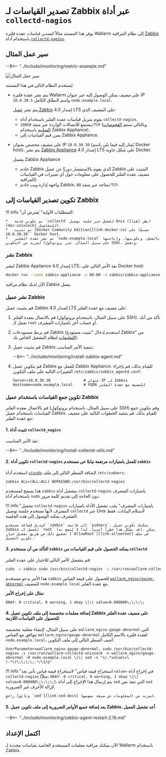 [img-zabbix-scheme]:        ../../images/monitoring/zabbix-scheme.png

[link-zabbix]:              https://www.zabbix.com/
[link-collectd-nagios]:     https://collectd.org/wiki/index.php/Collectd-nagios
[link-zabbix-agent]:        https://www.zabbix.com/zabbix_agent
[link-zabbix-passive]:      https://www.zabbix.com/documentation/4.0/manual/appendix/items/activepassive
[link-zabbix-app]:          https://hub.docker.com/r/zabbix/zabbix-appliance
[link-docker-ce]:           https://docs.docker.com/install/
[link-zabbix-repo]:         https://www.zabbix.com/download
[link-allowroot]:           https://www.zabbix.com/documentation/4.0/manual/appendix/config/zabbix_agentd
[link-sed-docs]:            https://www.gnu.org/software/sed/manual/sed.html#sed-script-overview
[link-visudo]:              https://www.sudo.ws/man/1.8.17/visudo.man.html
[link-metric]:              available-metrics.md#number-of-requests

[doc-unixsock]:             fetching-metrics.md#exporting-metrics-using-the-collectd-nagios-utility

#   تصدير القياسات لـ Zabbix عبر أداة `collectd-nagios`

يوفر هذا المستند مثالاً لتصدير قياسات عقدة فلترة Wallarm إلى نظام المراقبة [Zabbix][link-zabbix] باستخدام أداة [`collectd-nagios`][link-collectd-nagios].

##  سير عمل المثال

--8<-- "../include/monitoring/metric-example.md"


![سير عمل المثال][img-zabbix-scheme]

يُستخدم النظام التالي في هذا المستند:
*   يتم نشر عقدة فلترة Wallarm على مضيف يمكن الوصول إليه عبر عنوان IP `10.0.30.5` واسم النطاق الكامل `node.example.local`.
    
    يتم نشر [عميل Zabbix][link-zabbix-agent] إصدار 4.0 LTS على المضيف الذي:

    *   يقوم بتنزيل قياسات عقدة الفلتر باستخدام أداة `collectd-nagios`.
    *   يستمع للاتصالات الواردة عبر منفذ `10050/TCP` (وبالتالي ستتم [الفحوصات السلبية][link-zabbix-passive] باستخدام Zabbix Appliance).
    *   يمرر قيم القياسات إلى Zabbix Appliance.
    
*   على مضيف مخصص بعنوان IP `10.0.30.30` (يُشار إليه فيما يلي باسم Docker host)، يتم نشر [Zabbix Appliance][link-zabbix-app] إصدار 4.0 LTS على شكل حاوية Docker.
    
    يشمل Zabbix Appliance
    
    *   خادم Zabbix الذي يقوم بالاستفسار دوريًا عن عميل Zabbix المثبت على مضيف عقدة الفلتر للحصول على معلومات حول أي تغييرات في القياسات المراقبة).
    *   واجهة إدارة ويب خادم Zabbix، متاحة عبر منفذ `80/TCP`.

    
    
##  تكوين تصدير القياسات إلى Zabbix


!!! info "المتطلبات الأولية"
    يُفترض أن:

    *   تم تكوين خدمة `collectd` للعمل عبر جلسة توصيل Unix (انظر [هنا][doc-unixsock] للتفاصيل).
    *   تم تثبيت [Docker Community Edition][link-docker-ce] مسبقًا على `10.0.30.30` Docker host.
    *   تم نشر عقدة الفلتر `node.example.local` بالفعل، وتكوينها، وإتاحتها لمزيد من التكوين (على سبيل المثال، عبر بروتوكول SSH)، وتعمل.


### نشر Zabbix

لنشر Zabbix Appliance إصدار 4.0 LTS، نفذ الأمر التالي على Docker host:

``` bash
docker run --name zabbix-appliance -p 80:80 -d zabbix/zabbix-appliance:alpine-4.0-latest
```

الآن لديك نظام مراقبة Zabbix يعمل.

### نشر عميل Zabbix

قم بتثبيت عميل Zabbix إصدار 4.0 LTS على مضيف مع عقدة الفلتر:
1.  قم بالاتصال بعقدة الفلتر (على سبيل المثال، باستخدام بروتوكول SSH). تأكد من أنك تعمل كـ `root` أو حساب آخر بامتيازات المشرف.
2.  قم بربط مستودعات Zabbix (استخدم إدخال "تثبيت مستودع Zabbix" من [التعليمات][link-zabbix-repo] لنظام التشغيل الخاص بك).
3.  قم بتثبيت عميل Zabbix بتنفيذ الأمر المناسب:

    --8<-- "../include/monitoring/install-zabbix-agent.md"

4.  قم بتكوين عميل Zabbix للعمل مع Zabbix Appliance. للقيام بذلك، قم بإجراء التغييرات التالية على ملف التكوين `/etc/zabbix/zabbix_agentd.conf`:
   
    ```
    Server=10.0.30.30			    # عنوان IP لـ Zabbix
    Hostname=node.example.local		# FQDN للمضيف مع عقدة الفلتر
    ```
    
### تكوين جمع القياسات باستخدام عميل Zabbix

قم بالاتصال بعقدة الفلتر (على سبيل المثال، باستخدام بروتوكول SSH) وقم بتكوين جمع القياسات باستخدام عميل Zabbix. للقيام بذلك، قم بتنفيذ الخطوات التالية على مضيف مع عقدة الفلتر:

####    1.  تثبيت أداة `collectd_nagios`
    
نفذ الأمر المناسب:

--8<-- "../include/monitoring/install-collectd-utils.md"


####    2.  تكوين أداة `collectd-nagios` للعمل بامتيازات مرتفعة نيابةً عن مستخدم `zabbix`
   
استخدم أداة [`visudo`][link-visudo] لإضافة السطر التالي إلى ملف `/etc/sudoers`:
    
```
zabbix ALL=(ALL:ALL) NOPASSWD:/usr/bin/collectd-nagios
```
    
هذا يسمح لمستخدم `zabbix` بتشغيل أداة `collectd-nagios` بامتيازات المشرف باستخدام أداة `sudo` دون الحاجة إلى تقديم كلمة مرور.


!!! info "تشغيل `collectd-nagios` بامتيازات المشرف"
    يجب تشغيل الأداة بامتيازات المشرف لأنها تستخدم جلسة توصيل `collectd` عبر Unix لاستلام البيانات. فقط المشرف يمكنه الوصول إلى هذه الجلسة.
    
    كبديل لإضافة مستخدم `zabbix` إلى قائمة `sudoers`، يمكنك تكوين عميل Zabbix للعمل كـ `root` (قد يشكل هذا خطراً أمنياً، لذا لا يُنصح به). يمكن تحقيق ذلك عن طريق تفعيل خيار [`AllowRoot`][link-allowroot] في ملف تكوين العميل.
        
####    3.  التأكد من أن مستخدم `zabbix` يمكنه الحصول على قيم القياسات من `collectd`
    
قم بتشغيل الأمر التالي للاختبار على عقدة الفلتر:
    
``` bash
sudo -u zabbix sudo /usr/bin/collectd-nagios -s /var/run/wallarm-collectd-unixsock -n wallarm_nginx/gauge-abnormal -H node.example.local
```

هذا الأمر يدعو مستخدم `zabbix` للحصول على قيمة القياس [`wallarm_nginx/gauge-abnormal`][link-metric] للمضيف `node.example.local` مع عقدة الفلتر.
    
**مثال على إخراج الأمر:**

```
OKAY: 0 critical, 0 warning, 1 okay \|\| value=0.000000\;\;\;\;
```
    
####    4.  إضافة معلمات مخصصة إلى ملف تكوين عميل Zabbix على مضيف عقدة الفلتر للحصول على القياسات اللازمة
    
على سبيل المثال، لإنشاء معلمة مخصصة `wallarm_nginx-gauge-abnormal` التي تتوافق مع القياس `wallarm_nginx/gauge-abnormal` لعقدة فلترة بالاسم الكامل `node.example.local`، أضف السطر التالي إلى ملف التكوين:
   
```
UserParameter=wallarm_nginx-gauge-abnormal, sudo /usr/bin/collectd-nagios -s /var/run/wallarm-collectd-unixsock -n wallarm_nginx/gauge-abnormal -H node.example.local \|\| sed -n "s/.*value\=\(.*\)\;\;\;\;.*/\1/p"
```
!!! info "استخراج قيمة قياس"
    لاستخراج قيمة قياس تأتي بعد `value=` في إخراج أداة `collectd-nagios` (مثلاً، `OKAY: 0 critical, 0 warning, 1 okay \|\| value=0.000000\;\;\;\;`)، يتم إرسال هذا الإخراج إلى أداة `sed` التي تنفذ نص `sed` لإزالة الأحرف غير الضرورية.
    
    راجع [وثائق `sed`][link-sed-docs] لمزيد من المعلومات عن صيغة نصوصها.

####    5.  بعد إضافة جميع الأوامر الضرورية إلى ملف تكوين عميل Zabbix، أعد تشغيل العميل

--8<-- "../include/monitoring/zabbix-agent-restart-2.16.md"

##  اكتمل الإعداد

الآن يمكنك مراقبة معلمات المستخدم الخاصة بقياسات محددة لـ Wallarm باستخدام Zabbix.